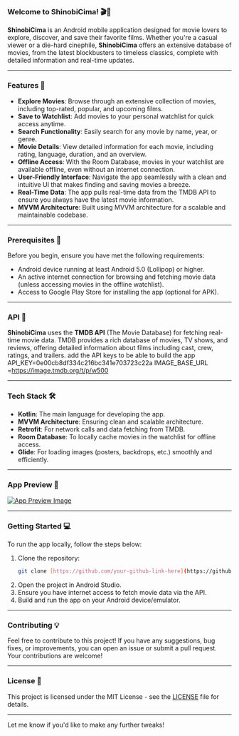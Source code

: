 

### Welcome to **ShinobiCima**! 🎬🍿  

**ShinobiCima** is an Android mobile application designed for movie lovers to explore, discover, and save their favorite films. Whether you're a casual viewer or a die-hard cinephile, **ShinobiCima** offers an extensive database of movies, from the latest blockbusters to timeless classics, complete with detailed information and real-time updates.  

---

### Features 🌟  

- **Explore Movies**: Browse through an extensive collection of movies, including top-rated, popular, and upcoming films.
- **Save to Watchlist**: Add movies to your personal watchlist for quick access anytime.
- **Search Functionality**: Easily search for any movie by name, year, or genre.
- **Movie Details**: View detailed information for each movie, including rating, language, duration, and an overview.
- **Offline Access**: With the Room Database, movies in your watchlist are available offline, even without an internet connection.
- **User-Friendly Interface**: Navigate the app seamlessly with a clean and intuitive UI that makes finding and saving movies a breeze.
- **Real-Time Data**: The app pulls real-time data from the TMDB API to ensure you always have the latest movie information.
- **MVVM Architecture**: Built using MVVM architecture for a scalable and maintainable codebase.

---

### Prerequisites 🎯  
Before you begin, ensure you have met the following requirements:
- Android device running at least Android 5.0 (Lollipop) or higher.
- An active internet connection for browsing and fetching movie data (unless accessing movies in the offline watchlist).
- Access to Google Play Store for installing the app (optional for APK).

---

### API 🔗  
**ShinobiCima** uses the **TMDB API** (The Movie Database) for fetching real-time movie data. TMDB provides a rich database of movies, TV shows, and reviews, offering detailed information about films including cast, crew, ratings, and trailers. 
add the API keys to be able to build the app 
API_KEY=0e00cb8df334c216bc341e703723c22a
IMAGE_BASE_URL =https://image.tmdb.org/t/p/w500

---

### Tech Stack 🛠️  
- **Kotlin**: The main language for developing the app.
- **MVVM Architecture**: Ensuring clean and scalable architecture.
- **Retrofit**: For network calls and data fetching from TMDB.
- **Room Database**: To locally cache movies in the watchlist for offline access.
- **Glide**: For loading images (posters, backdrops, etc.) smoothly and efficiently.

---

### App Preview 📲  
[![App Preview Image](your-image-link-here)](https://github.com/user-attachments/assets/a1f313cf-cc62-4e31-a9e2-34b2b5e82158
)

---

### Getting Started 💻  
To run the app locally, follow the steps below:
1. Clone the repository:
   ```bash
   git clone [https://github.com/your-github-link-here](https://github.com/ShinobiBoi/Shinobi_Cima)
   ```
2. Open the project in Android Studio.
3. Ensure you have internet access to fetch movie data via the API.
4. Build and run the app on your Android device/emulator.

---

### Contributing 💡  
Feel free to contribute to this project! If you have any suggestions, bug fixes, or improvements, you can open an issue or submit a pull request. Your contributions are welcome!

---

### License 📄  
This project is licensed under the MIT License - see the [LICENSE](LICENSE) file for details.

---

Let me know if you'd like to make any further tweaks!
